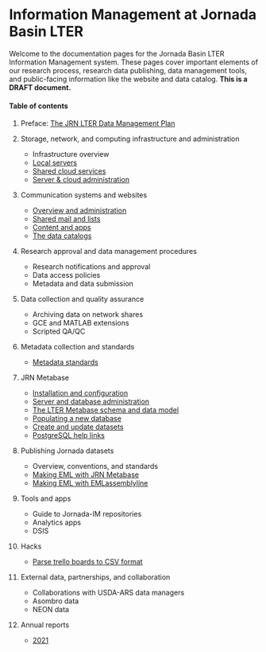 # Information Management at Jornada Basin LTER

Welcome to the documentation pages for the Jornada Basin LTER Information Management system. These pages cover important elements of our research process, research data publishing, data management tools, and public-facing information like the website and data catalog.  **This is a DRAFT document.**

#### Table of contents

1. Preface: [The JRN LTER Data Management Plan](JRN_LTER_data_management_plan.v3.md)

2. Storage, network, and computing infrastructure and administration
    - Infrastructure overview
    - [Local servers](local_servers.md)
    - [Shared cloud services](cloud_shares.md)
    - [Server & cloud administration](server_admin.md)

3. Communication systems and websites
    - [Overview and administration](website_setup.md)
    - [Shared mail and lists](comm_mail.md)
    - [Content and apps](website_content.md)
    - [The data catalogs](website_data_catalogs.md)

4. Research approval and data management procedures
    - Research notifications and approval
    - Data access policies
    - Metadata and data submission

5. Data collection and quality assurance
    - Archiving data on network shares
    - GCE and MATLAB extensions
    - Scripted QA/QC

6. Metadata collection and standards
    - [Metadata standards](jornada_metadata_standards.md)

7. JRN Metabase
    - [Installation and configuration](jrn_metabase_setup.md)
    - [Server and database administration](jrn_metabase_admin.md)
    - [The LTER Metabase schema and data model](metabase_schema_data_model.md)
    - [Populating a new database](jrn_metabase_populate.md)
    - [Create and update datasets](jrn_metabase_create_update_dataset.md)
    - [PostgreSQL help links](postgres_links.md)

8. Publishing Jornada datasets
    - Overview, conventions, and standards
    - [Making EML with JRN Metabase](makeEML_metabase_jerald.md)
    - [Making EML with EMLassemblyline](makeEML_emlassemblyline.md)

9. Tools and apps
    - Guide to Jornada-IM repositories
    - Analytics apps
    - DSIS

10. Hacks
    - [Parse trello boards to CSV format](parse_trello_boards.md)

11. External data, partnerships, and collaboration
    - Collaborations with USDA-ARS data managers
    - Asombro data
    - NEON data

12. Annual reports
    - [2021](reports/JRN_IM_annual_report_2020.md)
